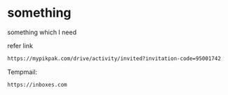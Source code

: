 # something
something which I need


refer link
```bash
https://mypikpak.com/drive/activity/invited?invitation-code=95001742
```

Tempmail: 
```
https://inboxes.com
```
